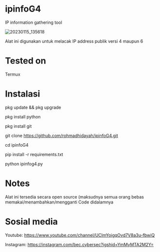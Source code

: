 # ipinfoG4
IP information gathering tool

![20230115_135618](https://user-images.githubusercontent.com/96038323/212528054-a702a2f9-5ac4-4786-8292-e5f7889ce40e.jpg)

Alat ini digunakan untuk melacak IP address publik versi 4 maupun 6

# Tested on
Termux

# Instalasi
pkg update && pkg upgrade

pkg install python

pkg install git

git clone https://github.com/rohmadhidayah/ipinfoG4.git

cd ipinfoG4

pip install -r requirements.txt

python ipinfog4.py

# Notes
Alat ini tersedia secara open source (maksudnya semua orang bebas memakai/menambahkan/mengganti Code didalamnya

# Sosial media
Youtube: https://www.youtube.com/channel/UClmYoigqOvd7V8a3u-fbwiQ

Instagram: https://instagram.com/bec.cybersec?igshid=YmMyMTA2M2Y=
